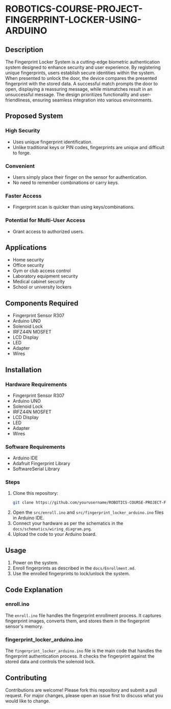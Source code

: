 # ROBOTICS-COURSE-PROJECT-FINGERPRINT-LOCKER-USING-ARDUINO


## Description
The Fingerprint Locker System is a cutting-edge biometric authentication system designed to enhance security and user experience. By registering unique fingerprints, users establish secure identities within the system. When presented to unlock the door, the device compares the presented fingerprint with the stored data. A successful match prompts the door to open, displaying a reassuring message, while mismatches result in an unsuccessful message. The design prioritizes functionality and user-friendliness, ensuring seamless integration into various environments.

## Proposed System

### High Security
- Uses unique fingerprint identification.
- Unlike traditional keys or PIN codes, fingerprints are unique and difficult to forge.

### Convenient
- Users simply place their finger on the sensor for authentication.
- No need to remember combinations or carry keys.

### Faster Access
- Fingerprint scan is quicker than using keys/combinations.

### Potential for Multi-User Access
- Grant access to authorized users.

## Applications
- Home security
- Office security
- Gym or club access control
- Laboratory equipment security
- Medical cabinet security
- School or university lockers

## Components Required
- Fingerprint Sensor R307
- Arduino UNO
- Solenoid Lock
- IRFZ44N MOSFET
- LCD Display
- LED
- Adapter
- Wires

## Installation

### Hardware Requirements
- Fingerprint Sensor R307
- Arduino UNO
- Solenoid Lock
- IRFZ44N MOSFET
- LCD Display
- LED
- Adapter
- Wires

### Software Requirements
- Arduino IDE
- Adafruit Fingerprint Library
- SoftwareSerial Library

### Steps
1. Clone this repository:
    ```sh
    git clone https://github.com/yourusername/ROBOTICS-COURSE-PROJECT-FINGERPRINT-LOCKER-USING-ARDUINO.git
    ```
2. Open the `src/enroll.ino` and `src/fingerprint_locker_arduino.ino` files in Arduino IDE.
3. Connect your hardware as per the schematics in the `docs/schematics/wiring_diagram.png`.
4. Upload the code to your Arduino board.

## Usage

1. Power on the system.
2. Enroll fingerprints as described in the `docs/Enrollment.md`.
3. Use the enrolled fingerprints to lock/unlock the system.

## Code Explanation

### enroll.ino
The `enroll.ino` file handles the fingerprint enrollment process. It captures fingerprint images, converts them, and stores them in the fingerprint sensor's memory.

### fingerprint_locker_arduino.ino
The `fingerprint_locker_arduino.ino` file is the main code that handles the fingerprint authentication process. It checks the fingerprint against the stored data and controls the solenoid lock.

## Contributing
Contributions are welcome! Please fork this repository and submit a pull request. For major changes, please open an issue first to discuss what you would like to change.

